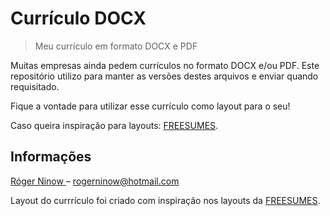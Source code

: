 # Currículo DOCX
> Meu currículo em formato DOCX e PDF

Muitas empresas ainda pedem currículos no formato DOCX e/ou PDF. 
Este repositório utilizo para manter as versões destes arquivos e enviar quando requisitado.

Fique a vontade para utilizar esse currículo como layout para o seu!

Caso queira inspiração para layouts: [FREESUMES](https://www.freesumes.com/).

## Informações

[Róger Ninow ](https://rogerninow.com) – rogerninow@hotmail.com

Layout do currrículo foi criado com inspiração nos layouts da [FREESUMES](https://www.freesumes.com/).